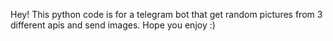 Hey! This python code is for a telegram bot that get random pictures from 3 different apis and send images.
Hope you enjoy :)
